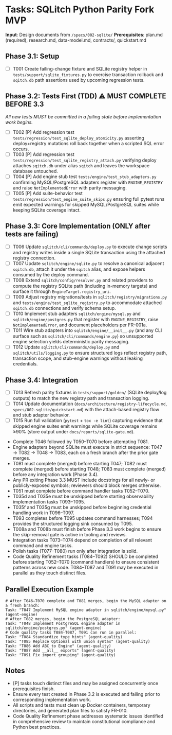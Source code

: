 # Tasks: SQLitch Python Parity Fork MVP

**Input**: Design documents from `/specs/002-sqlite/`
**Prerequisites**: plan.md (required), research.md, data-model.md, contracts/, quickstart.md

## Phase 3.1: Setup
- [ ] T001 Create failing-change fixture and SQLite registry helper in `tests/support/sqlite_fixtures.py` to exercise transaction rollback and `sqitch.db` path assertions used by upcoming regression tests.

## Phase 3.2: Tests First (TDD) ⚠️ MUST COMPLETE BEFORE 3.3
*All new tests MUST be committed in a failing state before implementation work begins.*
- [ ] T002 [P] Add regression test `tests/regression/test_sqlite_deploy_atomicity.py` asserting deploy+registry mutations roll back together when a scripted SQL error occurs.
- [ ] T003 [P] Add regression test `tests/regression/test_sqlite_registry_attach.py` verifying deploy attaches `sqitch.db` under alias `sqitch` and leaves the workspace database untouched.
- [ ] T004 [P] Add engine stub test `tests/engine/test_stub_adapters.py` confirming MySQL/PostgreSQL adapters register with `ENGINE_REGISTRY` and raise `NotImplementedError` with parity messaging.
- [ ] T005 [P] Add suite-behavior test `tests/regression/test_engine_suite_skips.py` ensuring full pytest runs emit expected warnings for skipped MySQL/PostgreSQL suites while keeping SQLite coverage intact.

## Phase 3.3: Core Implementation (ONLY after tests are failing)
- [ ] T006 Update `sqlitch/cli/commands/deploy.py` to execute change scripts and registry writes inside a single SQLite transaction using the attached registry connection.
- [ ] T007 Update `sqlitch/engine/sqlite.py` to resolve a canonical adjacent `sqitch.db`, attach it under the `sqitch` alias, and expose helpers consumed by the deploy command.
- [ ] T008 Extend `sqlitch/config/resolver.py` and related providers to compute the registry SQLite path (including in-memory targets) and surface it through `EngineTarget.registry_uri`.
- [ ] T009 Adjust registry migrations/tests in `sqlitch/registry/migrations.py` and `tests/engine/test_sqlite_registry.py` to accommodate attached `sqitch.db` connections and verify schema setup.
- [ ] T010 Implement stub adapters `sqlitch/engine/mysql.py` and `sqlitch/engine/postgres.py` that register with `ENGINE_REGISTRY`, raise `NotImplementedError`, and document placeholders per FR-001a.
- [ ] T011 Wire stub adapters into `sqlitch/engine/__init__.py` (and any CLI surface such as `sqlitch/cli/commands/engine.py`) so unsupported engine selection yields deterministic parity messaging.
- [ ] T012 Update `sqlitch/cli/commands/deploy.py` and `sqlitch/utils/logging.py` to ensure structured logs reflect registry path, transaction scope, and stub-engine warnings without leaking credentials.

## Phase 3.4: Integration
- [ ] T013 Refresh parity fixtures in `tests/support/golden/` (SQLite deploy/log outputs) to match the new registry path and transaction logging.
- [ ] T014 Update documentation (`docs/architecture/registry-lifecycle.md`, `specs/002-sqlite/quickstart.md`) with the attach-based registry flow and stub adapter behavior.
- [ ] T015 Run full validation (`pytest` + `tox -e lint`) capturing evidence that skipped engine suites emit warnings while SQLite coverage remains ≥90% (store output under `docs/reports/sqlite-gate.md`).
- Complete T046 followed by T050–T070 before attempting T081.
- Engine adapters beyond SQLite must execute in strict sequence: T047 → T082 → T048 → T083, each on a fresh branch after the prior gate merges.
- T081 must complete (merged) before starting T047; T082 must complete (merged) before starting T048; T083 must complete (merged) before any integration work (Phase 3.4).
- Any PR exiting Phase 3.3 MUST include docstrings for all newly- or publicly-exposed symbols; reviewers should block merges otherwise.
- T051 must complete before command handler tasks T052–T070.
- T035d and T035e must be unskipped before starting observability implementation tasks T093–T095.
- T035f and T035g must be unskipped before beginning credential handling work in T096–T097.
- T093 completes before T095 updates command harnesses; T094 provides the structured logging sink consumed by T095.
- T008a and T008b must finish before Phase 3.3 work begins to ensure the skip-removal gate is active in tooling and reviews.
- Integration tasks T073–T074 depend on completion of all relevant command and engine tasks.
- Polish tasks (T077–T080) run only after integration is solid.
- Code Quality Refinement tasks (T084–T092) SHOULD be completed before starting T052–T070 (command handlers) to ensure consistent patterns across new code. T084–T087 and T091 may be executed in parallel as they touch distinct files.

## Parallel Execution Example
```
# After T046–T070 complete and T081 merges, begin the MySQL adapter on a fresh branch:
Task: "T047 Implement MySQL engine adapter in sqlitch/engine/mysql.py" (agent-engine)
# After T082 merges, begin the PostgreSQL adapter:
Task: "T048 Implement PostgreSQL engine adapter in sqlitch/engine/postgres.py" (agent-engine)
# Code quality tasks T084-T087, T091 can run in parallel:
Task: "T084 Standardize type hints" (agent-quality)
Task: "T085 Replace Optional with union syntax" (agent-quality)
Task: "T086 Add ABC to Engine" (agent-quality)
Task: "T087 Add __all__ exports" (agent-quality)
Task: "T091 Fix import grouping" (agent-quality)
```

## Notes
- [P] tasks touch distinct files and may be assigned concurrently once prerequisites finish.
- Ensure every test created in Phase 3.2 is executed and failing prior to corresponding implementation work.
- All scripts and tests must clean up Docker containers, temporary directories, and generated plan files to satisfy FR-010.
- Code Quality Refinement phase addresses systematic issues identified in comprehensive review to maintain constitutional compliance and Python best practices.
